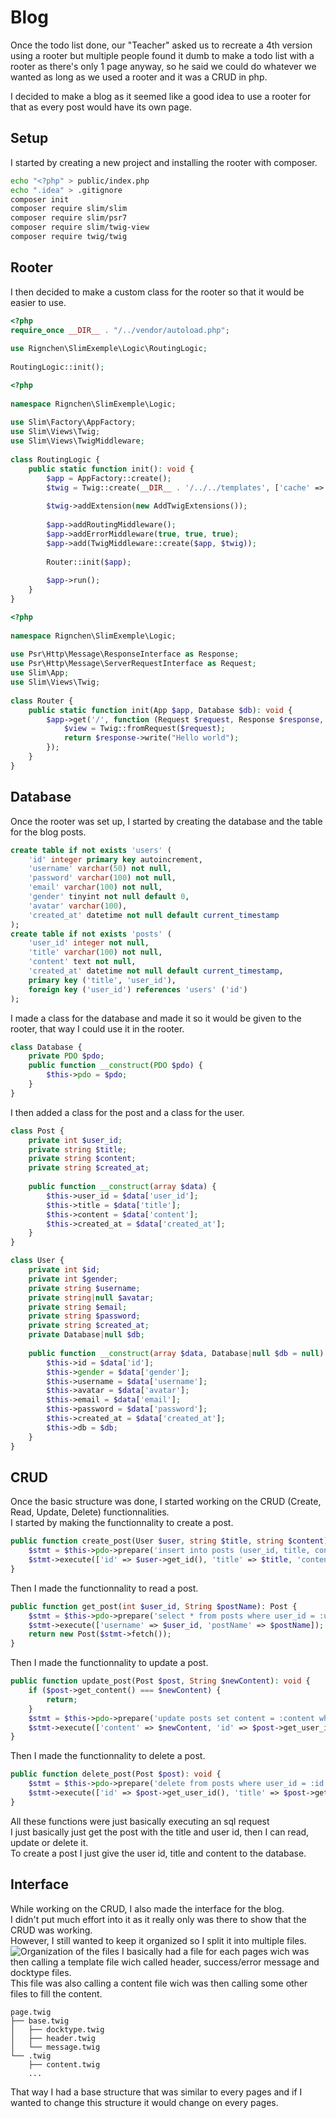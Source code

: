 # Blog <Badge type="tip" text="PhP" />

Once the todo list done, our "Teacher" asked us to recreate a 4th version using a rooter 
but multiple people found it dumb to make a todo list with a rooter as there's only 1 page anyway,
so he said we could do whatever we wanted as long as we used a rooter and it was a CRUD in php.

I decided to make a blog as it seemed like a good idea to use a rooter for that as every post would have its own page.

## Setup

I started by creating a new project and installing the rooter with composer.

```bash
echo "<?php" > public/index.php
echo ".idea" > .gitignore
composer init
composer require slim/slim
composer require slim/psr7
composer require slim/twig-view
composer require twig/twig
```

## Rooter

I then decided to make a custom class for the rooter so that it would be easier to use.
```php
<?php
require_once __DIR__ . "/../vendor/autoload.php";
 
use Rignchen\SlimExemple\Logic\RoutingLogic;
 
RoutingLogic::init();
```

```php
<?php
 
namespace Rignchen\SlimExemple\Logic;
 
use Slim\Factory\AppFactory;
use Slim\Views\Twig;
use Slim\Views\TwigMiddleware;
 
class RoutingLogic {
    public static function init(): void {
        $app = AppFactory::create();
        $twig = Twig::create(__DIR__ . '/../../templates', ['cache' => false]);
 
        $twig->addExtension(new AddTwigExtensions());
 
        $app->addRoutingMiddleware();
        $app->addErrorMiddleware(true, true, true);
        $app->add(TwigMiddleware::create($app, $twig));
 
        Router::init($app);
 
        $app->run();
    }
}
```

```php
<?php
 
namespace Rignchen\SlimExemple\Logic;
 
use Psr\Http\Message\ResponseInterface as Response;
use Psr\Http\Message\ServerRequestInterface as Request;
use Slim\App;
use Slim\Views\Twig;
 
class Router {
    public static function init(App $app, Database $db): void {
        $app->get('/', function (Request $request, Response $response, $args) use ($db) {
            $view = Twig::fromRequest($request);
            return $response->write("Hello world");
        });
    }
}
```

## Database
Once the rooter was set up, I started by creating the database and the table for the blog posts.
```sql
create table if not exists 'users' (
    'id' integer primary key autoincrement,
    'username' varchar(50) not null,
    'password' varchar(100) not null,
    'email' varchar(100) not null,
    'gender' tinyint not null default 0,
    'avatar' varchar(100),
    'created_at' datetime not null default current_timestamp
);
create table if not exists 'posts' (
    'user_id' integer not null,
    'title' varchar(100) not null,
    'content' text not null,
    'created_at' datetime not null default current_timestamp,
    primary key ('title', 'user_id'),
    foreign key ('user_id') references 'users' ('id')
);
```

I made a class for the database and made it so it would be given to the rooter, that way I could use it in the rooter.
```php
class Database {
    private PDO $pdo;
    public function __construct(PDO $pdo) {
        $this->pdo = $pdo;
    }
}
```

I then added a class for the post and a class for the user.
```php
class Post {
    private int $user_id;
    private string $title;
    private string $content;
    private string $created_at;
 
    public function __construct(array $data) {
        $this->user_id = $data['user_id'];
        $this->title = $data['title'];
        $this->content = $data['content'];
        $this->created_at = $data['created_at'];
    }
}
```

```php
class User {
    private int $id;
    private int $gender;
    private string $username;
    private string|null $avatar;
    private string $email;
    private string $password;
    private string $created_at;
    private Database|null $db;
 
    public function __construct(array $data, Database|null $db = null) {
        $this->id = $data['id'];
        $this->gender = $data['gender'];
        $this->username = $data['username'];
        $this->avatar = $data['avatar'];
        $this->email = $data['email'];
        $this->password = $data['password'];
        $this->created_at = $data['created_at'];
        $this->db = $db;
    }
}
```

## CRUD
Once the basic structure was done, I started working on the CRUD (Create, Read, Update, Delete) functionnalities.\
I started by making the functionnality to create a post.
```php
public function create_post(User $user, string $title, string $content): void {
    $stmt = $this->pdo->prepare('insert into posts (user_id, title, content) values (:id, :title, :content)');
    $stmt->execute(['id' => $user->get_id(), 'title' => $title, 'content' => $content]);
}
```

Then I made the functionnality to read a post.
```php
public function get_post(int $user_id, String $postName): Post {
    $stmt = $this->pdo->prepare('select * from posts where user_id = :username and title = :postName');
    $stmt->execute(['username' => $user_id, 'postName' => $postName]);
    return new Post($stmt->fetch());
}
```

Then I made the functionnality to update a post.
```php
public function update_post(Post $post, String $newContent): void {
    if ($post->get_content() === $newContent) {
        return;
    }
    $stmt = $this->pdo->prepare('update posts set content = :content where user_id = :id and title = :title');
    $stmt->execute(['content' => $newContent, 'id' => $post->get_user_id(), 'title' => $post->get_title()]);
}
```

Then I made the functionnality to delete a post.
```php
public function delete_post(Post $post): void {
    $stmt = $this->pdo->prepare('delete from posts where user_id = :id and title = :title');
    $stmt->execute(['id' => $post->get_user_id(), 'title' => $post->get_title()]);
}
```

All these functions were just basically executing an sql request\
I just basically just get the post with the title and user id, then I can read, update or delete it.\
To create a post I just give the user id, title and content to the database.

## Interface
While working on the CRUD, I also made the interface for the blog.\
I didn't put much effort into it as it really only was there to show that the CRUD was working.\
However, I still wanted to keep it organized so I split it into multiple files.
![Organization of the files](../../../images/jobtrek/php_blog/twig.png)
I basically had a file for each pages wich was then calling a template file wich called header, success/error message and docktype files.\
This file was also calling a content file wich was then calling some other files to fill the content.
```
page.twig
├── base.twig
│   ├── docktype.twig
│   ├── header.twig
│   └── message.twig
└── .twig
    ├── content.twig
    ...
```
That way I had a base structure that was similar to every pages and if I wanted to change this structure it would change on every pages.


